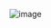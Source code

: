 ![image](<img width="401" alt="2022-12-19 (5)" src="https://github.com/riko161ny/ny/assets/169993916/d6004dfa-8141-48e8-8c99-497540ae6b31">
)
